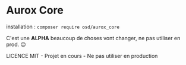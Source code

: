 # Aurox Core

installation : ```composer require osd/aurox_core```

C'est une **ALPHA** beaucoup de choses vont changer, ne pas utiliser en prod. 😉️

LICENCE MIT - Projet en cours - Ne pas utiliser en production

